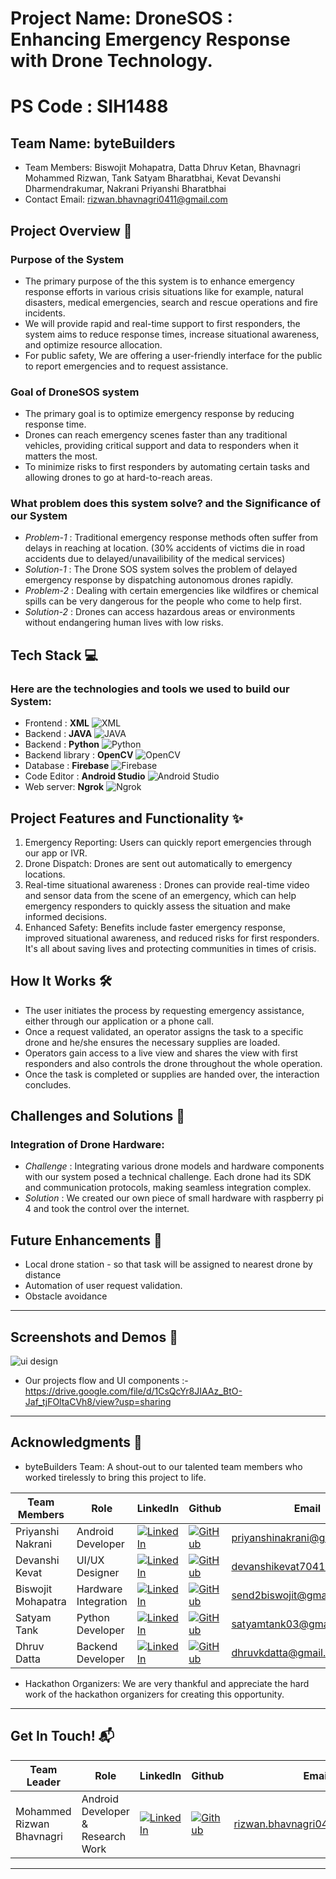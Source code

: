 # Project Name: DroneSOS : Enhancing Emergency Response with Drone Technology.
# PS Code : SIH1488

## Team Name: byteBuilders
- Team Members: Biswojit Mohapatra, Datta Dhruv Ketan, Bhavnagri Mohammed Rizwan, Tank Satyam Bharatbhai, Kevat Devanshi Dharmendrakumar, Nakrani Priyanshi Bharatbhai
- Contact Email: rizwan.bhavnagri0411@gmail.com


## Project Overview 🚀
### Purpose of the System
- The primary purpose of the this system is to enhance emergency response efforts in various crisis situations like for example, natural disasters, medical emergencies, search and rescue operations and fire incidents.
-  We will provide rapid and real-time support to first responders, the system aims to reduce response times, increase situational awareness, and optimize resource allocation.
-  For public safety, We are offering a user-friendly interface for the public to report emergencies and to request assistance.
### Goal of DroneSOS system
-  The primary goal is to optimize emergency response by reducing response time.
-  Drones can reach emergency scenes faster than any traditional vehicles, providing critical support and data to responders when it matters the   most.
-  To minimize risks to first responders by automating certain tasks and allowing drones to go at hard-to-reach areas. 
### What problem does this system solve? and the Significance of our System
- *Problem-1* : Traditional emergency response methods often suffer from delays in reaching at location. (30% accidents of victims die in road accidents due to delayed/unavailibility of the medical services)
- *Solution-1* : The Drone SOS system solves the problem of delayed emergency response by dispatching autonomous drones rapidly. 
- *Problem-2* : Dealing with certain emergencies like wildfires or chemical spills can be very dangerous for the people who come to help first.
- *Solution-2* : Drones can access hazardous areas or environments without endangering human lives with low risks.

## Tech Stack 💻
### Here are the technologies and tools we used to build our System:

* Frontend : **XML** <img src="https://img.shields.io/badge/XML-red?style=for-the-badge&logo=xml" alt="XML">
* Backend : **JAVA** <img src="https://img.shields.io/badge/Java-blue?style=for-the-badge&logo=java" alt="JAVA">
* Backend : **Python** <img src="https://img.shields.io/badge/Python-3776AB?style=for-the-badge&logo=python&logoColor=white&color=FFD100" alt="Python">
* Backend library : **OpenCV** <img src="https://img.shields.io/badge/OpenCV-5C3EE8?style=for-the-badge&logo=opencv" alt="OpenCV">
* Database : **Firebase** <img src="https://img.shields.io/badge/Firebase-green?style=for-the-badge&logo=firebase" alt="Firebase">
* Code Editor : **Android Studio** <img src="https://img.shields.io/badge/Android_Studio-yellow?style=for-the-badge&logo=android" alt="Android Studio">
* Web server: **Ngrok** <img src="https://img.shields.io/badge/Ngrok-00ADD8?style=for-the-badge&logo=ngrok" alt="Ngrok">

## Project Features and Functionality ✨
1. Emergency Reporting: Users can quickly report emergencies through our app or IVR.
2. Drone Dispatch: Drones are sent out automatically to emergency locations.
3. Real-time situational awareness :  Drones can provide real-time video and sensor data from the scene of an emergency, which can help emergency responders to quickly assess the situation and make informed decisions.
4. Enhanced Safety: Benefits include faster emergency response, improved situational awareness, and reduced risks for first responders. It's all about saving lives and protecting communities in times of crisis.

## How It Works 🛠️

- The user initiates the process by requesting emergency assistance, either through our application or a phone call.
- Once a request validated, an operator assigns the task to a specific drone and he/she ensures the necessary supplies are loaded. 
- Operators gain access to a live view and shares the view with first responders and also controls the drone throughout the whole operation. 
- Once the task is completed or supplies are handed over, the interaction concludes.

## Challenges and Solutions 🧠
### Integration of Drone Hardware:
- *Challenge* :  Integrating various drone models and hardware components with our system posed a technical challenge. Each drone had its SDK and communication protocols, making seamless integration complex.
- *Solution* : We created our own piece of small hardware with raspberry pi 4 and took the control over the internet.

## Future Enhancements 🚧
- Local drone station - so that task will be assigned to nearest drone by distance
- Automation of user request validation.
- Obstacle avoidance 
---
## Screenshots and Demos 📸
![ui design](https://imageupload.io/ib/LkbN68JPa68v8ft_1695801427.png)
- Our projects flow and UI components :- https://drive.google.com/file/d/1CsQcYr8JIAAz_BtO-Jaf_tjFOltaCVh8/view?usp=sharing
---
## Acknowledgments 🙌

- byteBuilders Team: A shout-out to our talented team members  who worked tirelessly to bring this project to life.

| Team Members | Role | LinkedIn | Github | Email |
|---|---|---|---|---|
| Priyanshi Nakrani | Android Developer | [![LinkedIn](https://img.shields.io/badge/LinkedIn-%230077B5.svg?style=for-the-badge&logo=linkedin)](https://www.linkedin.com/in/priyanshinakrani) | [![GitHub](https://img.shields.io/badge/GitHub-%23121011.svg?style=for-the-badge&logo=github)](https://github.com/PriyanshiNakrani) | [priyanshinakrani@gmail.com](mailto:priyanshinakrani@gmail.com) |
| Devanshi Kevat | UI/UX Designer | [![LinkedIn](https://img.shields.io/badge/LinkedIn-%230077B5.svg?style=for-the-badge&logo=linkedin)](https://www.linkedin.com/in/devanshi-kevat-765631245) | [![GitHub](https://img.shields.io/badge/GitHub-%23121011.svg?style=for-the-badge&logo=github)](https://github.com/DevanshiKevat) | [devanshikevat7041@gmail.com](mailto:devanshikevat7041@gmail.com) |
| Biswojit Mohapatra | Hardware Integration | [![LinkedIn](https://img.shields.io/badge/LinkedIn-%230077B5.svg?style=for-the-badge&logo=linkedin)](https://www.linkedin.com/in/biswojit-mohapatra-282b64258) | [![GitHub](https://img.shields.io/badge/GitHub-%23121011.svg?style=for-the-badge&logo=github)](https://github.com/git-biswojit) | [send2biswojit@gmail.com](mailto:send2biswojit@gmail.com) |
| Satyam Tank | Python Developer | [![LinkedIn](https://img.shields.io/badge/LinkedIn-%230077B5.svg?style=for-the-badge&logo=linkedin)](https://www.linkedin.com/in/satyam-tank-26212a209) | [![GitHub](https://img.shields.io/badge/GitHub-%23121011.svg?style=for-the-badge&logo=github)](https://github.com/SatyamTank07) | [satyamtank03@gmail.com](mailto:satyamtank03@gmail.com) |
| Dhruv Datta | Backend Developer | [![LinkedIn](https://img.shields.io/badge/LinkedIn-%230077B5.svg?style=for-the-badge&logo=linkedin)](https://www.linkedin.com/in/dhruv-datta-576795145) | [![GitHub](https://img.shields.io/badge/GitHub-%23121011.svg?style=for-the-badge&logo=github)](https://github.com/dhruvkdatta) | [dhruvkdatta@gmail.com](mailto:dhruvkdatta@gmail.com) |

- Hackathon Organizers: We are very thankful and appreciate the hard work of the hackathon organizers for creating this opportunity.
---
## Get In Touch! 📬


| Team Leader | Role | LinkedIn | Github | Email |
|---|---|---|---|---|
| Mohammed Rizwan Bhavnagri | Android Developer & Research Work | [![LinkedIn](https://img.shields.io/badge/LinkedIn-%230077B5.svg?style=for-the-badge&logo=linkedin)](https://www.linkedin.com/in/rizwanbhavnagri/) | [![Github](https://img.shields.io/badge/GitHub-%23121011.svg?style=for-the-badge&logo=github)](https://github.com/MohammedRizwan4) | [rizwan.bhavnagri0411@gmail.com](mailto:rizwan.bhavnagri0411@gmail.com) |



---

